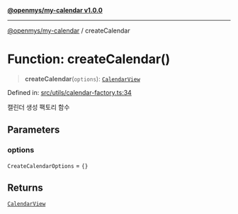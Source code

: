 [**@openmys/my-calendar v1.0.0**](../README.md)

***

[@openmys/my-calendar](../globals.md) / createCalendar

# Function: createCalendar()

> **createCalendar**(`options`): [`CalendarView`](../classes/CalendarView.md)

Defined in: [src/utils/calendar-factory.ts:34](https://github.com/openmys/my-calendar/blob/96ebce4306bfb6a4ab4c4297a9b422c56933c5da/src/utils/calendar-factory.ts#L34)

캘린더 생성 팩토리 함수

## Parameters

### options

`CreateCalendarOptions` = `{}`

## Returns

[`CalendarView`](../classes/CalendarView.md)
